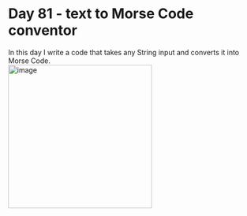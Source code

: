 # Day 81 - text to Morse Code conventor

In this day I write a code that takes any String input and converts it into Morse Code. <br>
<img width="291" alt="image" src="https://user-images.githubusercontent.com/63556283/208699679-abad65e9-4d61-47b8-9ab8-d5d78dccf0d3.png">
